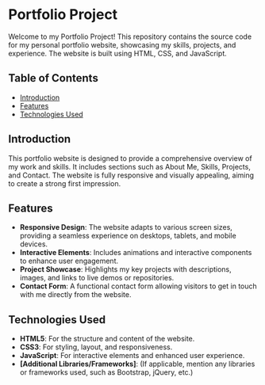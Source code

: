 # Portfolio Project

Welcome to my Portfolio Project! This repository contains the source code for my personal portfolio website, showcasing my skills, projects, and experience. The website is built using HTML, CSS, and JavaScript.

## Table of Contents
- [Introduction](#introduction)
- [Features](#features)
- [Technologies Used](#technologies-used)

## Introduction
This portfolio website is designed to provide a comprehensive overview of my work and skills. It includes sections such as About Me, Skills, Projects, and Contact. The website is fully responsive and visually appealing, aiming to create a strong first impression.

## Features
- **Responsive Design**: The website adapts to various screen sizes, providing a seamless experience on desktops, tablets, and mobile devices.
- **Interactive Elements**: Includes animations and interactive components to enhance user engagement.
- **Project Showcase**: Highlights my key projects with descriptions, images, and links to live demos or repositories.
- **Contact Form**: A functional contact form allowing visitors to get in touch with me directly from the website.

## Technologies Used
- **HTML5**: For the structure and content of the website.
- **CSS3**: For styling, layout, and responsiveness.
- **JavaScript**: For interactive elements and enhanced user experience.
- **[Additional Libraries/Frameworks]**: (If applicable, mention any libraries or frameworks used, such as Bootstrap, jQuery, etc.)
